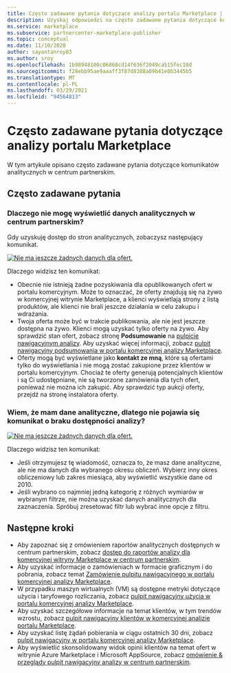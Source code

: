 ```yaml
---
title: Często zadawane pytania dotyczące analizy portalu Marketplace | Portal Azure Marketplace
description: Uzyskaj odpowiedzi na często zadawane pytania dotyczące komercyjnej analizy portalu Marketplace w centrum partnerskim w celu uzyskania ofert opublikowanych w portalu Azure Marketplace.
ms.service: marketplace
ms.subservice: partnercenter-marketplace-publisher
ms.topic: conceptual
ms.date: 11/10/2020
author: sayantanroy83
ms.author: sroy
ms.openlocfilehash: 1b98948100c06868cd14f636f2049ca515fec18d
ms.sourcegitcommit: f28ebb95ae9aaaff3f87d8388a09b41e0b3445b5
ms.translationtype: MT
ms.contentlocale: pl-PL
ms.lasthandoff: 03/29/2021
ms.locfileid: "94564813"
---
```

# <a name="commercial-marketplace-analytics-common-questions"></a>Często zadawane pytania dotyczące analizy portalu Marketplace

W tym artykule opisano często zadawane pytania dotyczące komunikatów analitycznych w centrum partnerskim.

## <a name="common-questions"></a>Często zadawane pytania

### <a name="why-am-i-unable-to-view-my-analytics-data-in-partner-center"></a>Dlaczego nie mogę wyświetlić danych analitycznych w centrum partnerskim?

Gdy uzyskuję dostęp do stron analitycznych, zobaczysz następujący komunikat.

[![Nie ma jeszcze żadnych danych dla ofert.](./media/analytics-faq-no-data.png)](./media/analytics-faq-no-data.png#lightbox)

Dlaczego widzisz ten komunikat:

- Obecnie nie istnieją żadne pozyskiwania dla opublikowanych ofert w portalu komercyjnym. Może to oznaczać, że oferty znajdują się na żywo w komercyjnej witrynie Marketplace, a klienci wyświetlają strony z listą produktów, ale klienci nie brali jeszcze działania w celu zakupu i wdrażania.
- Twoja oferta może być w trakcie publikowania, ale nie jest jeszcze dostępna na żywo. Klienci mogą uzyskać tylko oferty na żywo. Aby sprawdzić stan ofert, zobacz stronę **Podsumowanie** na [pulpicie nawigacyjnym analizy](https://partner.microsoft.com/dashboard/commercial-marketplace/analytics/summary). Aby uzyskać więcej informacji, zobacz [pulpit nawigacyjny podsumowania w portalu komercyjnej analizy Marketplace](summary-dashboard.md).
- Oferty mogą być wyświetlane jako **kontakt ze mną**, które są ofertami tylko do wyświetlania i nie mogą zostać zakupione przez klientów w portalu komercyjnym. Chociaż te oferty generują potencjalnych klientów i są Ci udostępniane, nie są tworzone zamówienia dla tych ofert, ponieważ nie można ich zakupić. Aby sprawdzić typ aukcji oferty, przejdź na stronę instalatora oferty.

### <a name="i-know-i-have-analytics-data-so-why-does-the-no-analytics-available-message-appear"></a>Wiem, że mam dane analityczne, dlatego nie pojawia się komunikat o braku dostępności analizy?

[![Nie ma jeszcze żadnych danych dla ofert.](./media/analytics-faq-no-data.png)](./media/analytics-faq-no-data.png#lightbox)

Dlaczego widzisz ten komunikat:

- Jeśli otrzymujesz tę wiadomość, oznacza to, że masz dane analityczne, ale nie ma danych dla wybranego okresu obliczeń. Wybierz inny okres obliczeniowy lub zakres miesiąca, aby wyświetlić wszystkie dane od 2010.
- Jeśli wybrano co najmniej jedną kategorię z różnych wymiarów w wybranym filtrze, nie można uzyskać danych analitycznych dla zaznaczenia. Spróbuj zresetować filtr lub wybrać inne opcje z filtru.

## <a name="next-steps"></a>Następne kroki

- Aby zapoznać się z omówieniem raportów analitycznych dostępnych w centrum partnerskim, zobacz [dostęp do raportów analizy dla komercyjnej witryny Marketplace w centrum partnerskim](./partner-center-portal/analytics.md).
- Aby uzyskać informacje o zamówieniach w formacie graficznym i do pobrania, zobacz temat  [Zamówienie pulpitu nawigacyjnego w portalu komercyjnej analizy Marketplace](orders-dashboard.md).
- W przypadku maszyn wirtualnych (VM) są dostępne metryki dotyczące użycia i taryfowego rozliczania, zobacz [pulpit nawigacyjny użycia w portalu komercyjnej analizy Marketplace](usage-dashboard.md).
- Aby uzyskać szczegółowe informacje na temat klientów, w tym trendów wzrostu, zobacz [pulpit nawigacyjny klientów w komercyjnej analizie portalu Marketplace](customer-dashboard.md).
- Aby uzyskać listę żądań pobierania w ciągu ostatnich 30 dni, zobacz [pulpit nawigacyjny w portalu komercyjnej analizy Marketplace](./partner-center-portal/downloads-dashboard.md).
- Aby wyświetlić skonsolidowany widok opinii klientów na temat ofert w witrynie Azure Marketplace i Microsoft AppSource, zobacz [omówienie & przeglądy pulpit nawigacyjny analizy w centrum partnerskim](./partner-center-portal/ratings-reviews.md).
